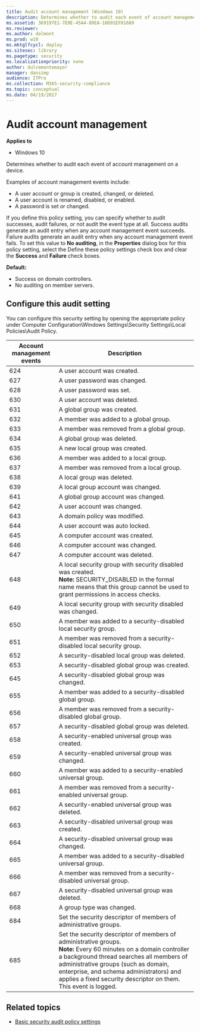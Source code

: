 ```yaml
---
title: Audit account management (Windows 10)
description: Determines whether to audit each event of account management on a device.
ms.assetid: 369197E1-7E0E-45A4-89EA-16D91EF01689
ms.reviewer: 
ms.author: dolmont
ms.prod: w10
ms.mktglfcycl: deploy
ms.sitesec: library
ms.pagetype: security
ms.localizationpriority: none
author: dulcemontemayor
manager: dansimp
audience: ITPro
ms.collection: M365-security-compliance
ms.topic: conceptual
ms.date: 04/19/2017
---
```


# Audit account management

**Applies to**
-   Windows 10

Determines whether to audit each event of account management on a device.

Examples of account management events include:

-   A user account or group is created, changed, or deleted.
-   A user account is renamed, disabled, or enabled.
-   A password is set or changed.

If you define this policy setting, you can specify whether to audit successes, audit failures, or not audit the event type at all. Success audits generate an audit entry when any account management event succeeds. Failure audits generate an audit entry when any account management event fails. To 
set this value to **No auditing**, in the **Properties** dialog box for this policy setting, select the Define these policy settings check box and clear the **Success** and **Failure** check boxes.

**Default:**

-   Success on domain controllers.
-   No auditing on member servers.

## Configure this audit setting

You can configure this security setting by opening the appropriate policy under Computer Configuration\\Windows Settings\\Security Settings\\Local Policies\\Audit Policy.


| Account management events |                                                                                                                                                       Description                                                                                                                                                       |
|---------------------------|-------------------------------------------------------------------------------------------------------------------------------------------------------------------------------------------------------------------------------------------------------------------------------------------------------------------------|
|            624            |                                                                                                                                               A user account was created.                                                                                                                                               |
|            627            |                                                                                                                                              A user password was changed.                                                                                                                                               |
|            628            |                                                                                                                                                A user password was set.                                                                                                                                                 |
|            630            |                                                                                                                                               A user account was deleted.                                                                                                                                               |
|            631            |                                                                                                                                               A global group was created.                                                                                                                                               |
|            632            |                                                                                                                                          A member was added to a global group.                                                                                                                                          |
|            633            |                                                                                                                                        A member was removed from a global group.                                                                                                                                        |
|            634            |                                                                                                                                               A global group was deleted.                                                                                                                                               |
|            635            |                                                                                                                                             A new local group was created.                                                                                                                                              |
|            636            |                                                                                                                                          A member was added to a local group.                                                                                                                                           |
|            637            |                                                                                                                                        A member was removed from a local group.                                                                                                                                         |
|            638            |                                                                                                                                               A local group was deleted.                                                                                                                                                |
|            639            |                                                                                                                                           A local group account was changed.                                                                                                                                            |
|            641            |                                                                                                                                           A global group account was changed.                                                                                                                                           |
|            642            |                                                                                                                                               A user account was changed.                                                                                                                                               |
|            643            |                                                                                                                                              A domain policy was modified.                                                                                                                                              |
|            644            |                                                                                                                                             A user account was auto locked.                                                                                                                                             |
|            645            |                                                                                                                                             A computer account was created.                                                                                                                                             |
|            646            |                                                                                                                                             A computer account was changed.                                                                                                                                             |
|            647            |                                                                                                                                             A computer account was deleted.                                                                                                                                             |
|            648            |                                                                A local security group with security disabled was created.<br>**Note:**  SECURITY_DISABLED in the formal name means that this group cannot be used to grant permissions in access checks.                                                                |
|            649            |                                                                                                                               A local security group with security disabled was changed.                                                                                                                                |
|            650            |                                                                                                                             A member was added to a security-disabled local security group.                                                                                                                             |
|            651            |                                                                                                                           A member was removed from a security-disabled local security group.                                                                                                                           |
|            652            |                                                                                                                                      A security-disabled local group was deleted.                                                                                                                                       |
|            653            |                                                                                                                                      A security-disabled global group was created.                                                                                                                                      |
|            645            |                                                                                                                                      A security-disabled global group was changed.                                                                                                                                      |
|            655            |                                                                                                                                 A member was added to a security-disabled global group.                                                                                                                                 |
|            656            |                                                                                                                               A member was removed from a security-disabled global group.                                                                                                                               |
|            657            |                                                                                                                                      A security-disabled global group was deleted.                                                                                                                                      |
|            658            |                                                                                                                                     A security-enabled universal group was created.                                                                                                                                     |
|            659            |                                                                                                                                     A security-enabled universal group was changed.                                                                                                                                     |
|            660            |                                                                                                                                A member was added to a security-enabled universal group.                                                                                                                                |
|            661            |                                                                                                                              A member was removed from a security-enabled universal group.                                                                                                                              |
|            662            |                                                                                                                                     A security-enabled universal group was deleted.                                                                                                                                     |
|            663            |                                                                                                                                    A security-disabled universal group was created.                                                                                                                                     |
|            664            |                                                                                                                                    A security-disabled universal group was changed.                                                                                                                                     |
|            665            |                                                                                                                               A member was added to a security-disabled universal group.                                                                                                                                |
|            666            |                                                                                                                             A member was removed from a security-disabled universal group.                                                                                                                              |
|            667            |                                                                                                                                    A security-disabled universal group was deleted.                                                                                                                                     |
|            668            |                                                                                                                                                A group type was changed.                                                                                                                                                |
|            684            |                                                                                                                            Set the security descriptor of members of administrative groups.                                                                                                                             |
|            685            | Set the security descriptor of members of administrative groups.<br>**Note:**  Every 60 minutes on a domain controller a background thread searches all members of administrative groups (such as domain, enterprise, and schema administrators) and applies a fixed security descriptor on them. This event is logged. |

## Related topics

- [Basic security audit policy settings](basic-security-audit-policy-settings.md)


